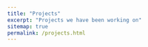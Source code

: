 ```yaml
---
title: "Projects"
excerpt: "Projects we have been working on"
sitemap: true
permalink: /projects.html
---
```


